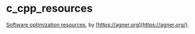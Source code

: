 # c_cpp_resources

[Software optimization resources](https://agner.org/optimize), by [https://agner.org](https://agner.org/).
